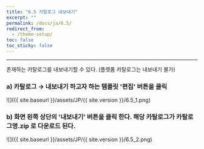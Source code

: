 ```yaml
---
title: "6.5 카탈로그 내보내기"
excerpt: ""
permalink: /docs/ja/6.5/
redirect_from:
  - /theme-setup/
toc: false
toc_sticky: false
---
```


---
존재하는 카탈로그를 내보내기할 수 있다. \(플랫폼 카탈로그는 내보내기 불가\)

### a\) 카탈로그 → 내보내기 하고자 하는 템플릿 '편집' 버튼을 클릭
![]({{ site.baseurl }}/assets/JP/{{ site.version }}/6.5_1.png)

### b\) 화면 왼쪽 상단의 '내보내기' 버튼을 클릭 한다. 해당 카탈로그가 카탈로그명.zip 로 다운로드 된다.  
![]({{ site.baseurl }}/assets/JP/{{ site.version }}/6.5_2.png)
